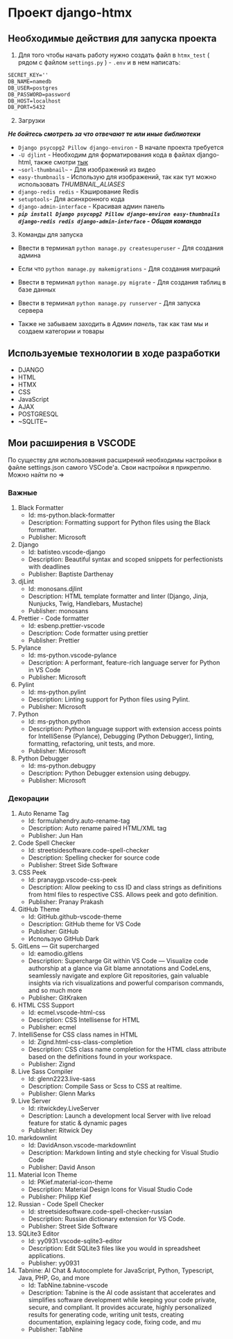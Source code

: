# Проект django-htmx

## Необходимые действия для запуска проекта

1. Для того чтобы начать работу нужно создать файл в `htmx_test` ( рядом с файлом `settings.py` ) - `.env` и в нем написать:

```markdown
SECRET_KEY=''
DB_NAME=namedb
DB_USER=postgres
DB_PASSWORD=password
DB_HOST=localhost
DB_PORT=5432
```

2. Загрузки

**_Не бойтесь смотреть за что отвечают те или иные библиотеки_**

- `Django psycopg2 Pillow django-environ` - В начале проекта требуется
- `-U djlint` - Необходим для форматирования кода в файлах django-html, также смотри [тык](#важные)
- `~sorl-thumbnail~` - Для изображений из видео
- `easy-thumbnails` - Использую для изображений, так как тут можно использовать _THUMBNAIL_ALIASES_
- `django-redis redis` - Кэширование Redis
- `setuptools`- Для асинхронного кода
- `django-admin-interface` - Красивая админ панель
- **_`pip install Django psycopg2 Pillow django-environ easy-thumbnails django-redis redis django-admin-interface` - Общая команда_**

3. Команды для запуска

- Ввести в терминал `python manage.py createsuperuser` - Для создания админа

- Если что `python manage.py makemigrations` - Для создания миграций

- Ввести в терминал `python manage.py migrate` - Для создания таблиц в базе данных

- Ввести в терминал `python manage.py runserver` - Для запуска сервера

- Также не забываем заходить в _Админ панель_, так как там мы и создаем категории и товары

## Используемые технологии в ходе разработки

- DJANGO
- HTML
- HTMX
- CSS
- JavaScript
- AJAX
- POSTGRESQL
- ~SQLITE~

## Мои расширения в VSCODE

По существу для использования расширений необходимы настройки в файле settings.json самого VSCode'а.
Свои настройки я прикреплю. Можно найти по =>

### Важные

1. Black Formatter
   - Id: ms-python.black-formatter
   - Description: Formatting support for Python files using the Black formatter.
   - Publisher: Microsoft
2. Django
   - Id: batisteo.vscode-django
   - Description: Beautiful syntax and scoped snippets for perfectionists with deadlines
   - Publisher: Baptiste Darthenay
3. djLint
   - Id: monosans.djlint
   - Description: HTML template formatter and linter (Django, Jinja, Nunjucks, Twig, Handlebars, Mustache)
   - Publisher: monosans
4. Prettier - Code formatter
   - Id: esbenp.prettier-vscode
   - Description: Code formatter using prettier
   - Publisher: Prettier
5. Pylance
   - Id: ms-python.vscode-pylance
   - Description: A performant, feature-rich language server for Python in VS Code
   - Publisher: Microsoft
6. Pylint
   - Id: ms-python.pylint
   - Description: Linting support for Python files using Pylint.
   - Publisher: Microsoft
7. Python
   - Id: ms-python.python
   - Description: Python language support with extension access points for IntelliSense (Pylance), Debugging (Python Debugger), linting, formatting, refactoring, unit tests, and more.
   - Publisher: Microsoft
8. Python Debugger
   - Id: ms-python.debugpy
   - Description: Python Debugger extension using debugpy.
   - Publisher: Microsoft

### Декорации

1. Auto Rename Tag
   - Id: formulahendry.auto-rename-tag
   - Description: Auto rename paired HTML/XML tag
   - Publisher: Jun Han
2. Code Spell Checker
   - Id: streetsidesoftware.code-spell-checker
   - Description: Spelling checker for source code
   - Publisher: Street Side Software
3. CSS Peek
   - Id: pranaygp.vscode-css-peek
   - Description: Allow peeking to css ID and class strings as definitions from html files to respective CSS. Allows peek and goto definition.
   - Publisher: Pranay Prakash
4. GitHub Theme
   - Id: GitHub.github-vscode-theme
   - Description: GitHub theme for VS Code
   - Publisher: GitHub
   - Использую GitHub Dark
5. GitLens — Git supercharged
   - Id: eamodio.gitlens
   - Description: Supercharge Git within VS Code — Visualize code authorship at a glance via Git blame annotations and CodeLens, seamlessly navigate and explore Git repositories, gain valuable insights via rich visualizations and powerful comparison commands, and so much more
   - Publisher: GitKraken
6. HTML CSS Support
   - Id: ecmel.vscode-html-css
   - Description: CSS Intellisense for HTML
   - Publisher: ecmel
7. IntelliSense for CSS class names in HTML
   - Id: Zignd.html-css-class-completion
   - Description: CSS class name completion for the HTML class attribute based on the definitions found in your workspace.
   - Publisher: Zignd
8. Live Sass Compiler
   - Id: glenn2223.live-sass
   - Description: Compile Sass or Scss to CSS at realtime.
   - Publisher: Glenn Marks
9. Live Server
   - Id: ritwickdey.LiveServer
   - Description: Launch a development local Server with live reload feature for static & dynamic pages
   - Publisher: Ritwick Dey
10. markdownlint
    - Id: DavidAnson.vscode-markdownlint
    - Description: Markdown linting and style checking for Visual Studio Code
    - Publisher: David Anson
11. Material Icon Theme
    - Id: PKief.material-icon-theme
    - Description: Material Design Icons for Visual Studio Code
    - Publisher: Philipp Kief
12. Russian - Code Spell Checker
    - Id: streetsidesoftware.code-spell-checker-russian
    - Description: Russian dictionary extension for VS Code.
    - Publisher: Street Side Software
13. SQLite3 Editor
    - Id: yy0931.vscode-sqlite3-editor
    - Description: Edit SQLite3 files like you would in spreadsheet applications.
    - Publisher: yy0931
14. Tabnine: AI Chat & Autocomplete for JavaScript, Python, Typescript, Java, PHP, Go, and more
    - Id: TabNine.tabnine-vscode
    - Description: Tabnine is the AI code assistant that accelerates and simplifies software development while keeping your code private, secure, and compliant. It provides accurate, highly personalized results for generating code, writing unit tests, creating documentation, explaining legacy code, fixing code, and mu
    - Publisher: TabNine
